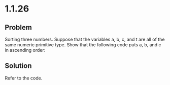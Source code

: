 # 1.1.26

## Problem

Sorting three numbers. Suppose that the variables a, b, c, and t are all of the same numeric primitive type. Show that the following code puts a, b, and c in ascending order:

## Solution

Refer to the code.
